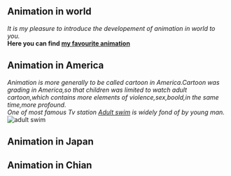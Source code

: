 
## Animation in world
_It is my pleasure to introduce the developement of animation in world to you._  
__Here you can find [my favourite animation](https://github.com/Opluto/Eng_homework/blob/main/My%20favourtie%20Animation)__
## Animation in America
_Animation is more generally to be called cartoon in America.Cartoon was grading in America,so that children was limited to watch adult cartoon,which contains more elements of violence,sex,boold,in the same time,more profound._  
_One of most famous Tv station [Adult swim](https://www.adultswim.com/) is widely fond of by young man._  
![adult swim](Opluto/Eng_homework/123.png)
## Animation in Japan
## Animation in Chian
